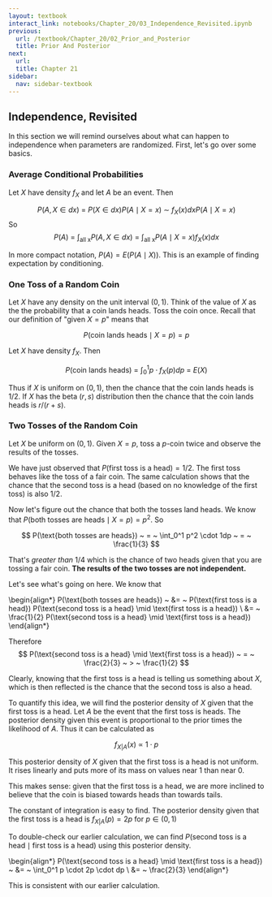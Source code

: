 ```yaml
---
layout: textbook
interact_link: notebooks/Chapter_20/03_Independence_Revisited.ipynb
previous:
  url: /textbook/Chapter_20/02_Prior_and_Posterior
  title: Prior And Posterior
next:
  url: 
  title: Chapter 21
sidebar:
  nav: sidebar-textbook
---
```


## Independence, Revisited ##

In this section we will remind ourselves about what can happen to independence when parameters are randomized. First, let's go over some basics.

### Average Conditional Probabilities ###
Let $X$ have density $f_X$ and let $A$ be an event. Then

$$
P(A, X \in dx) ~ = ~ P(X \in dx)P(A \mid X = x) ~ \sim ~ f_X(x)dxP(A \mid X = x)
$$
So
$$
P(A) ~ = ~ \int_{\text{all x}} P(A, X \in dx) ~ = ~ \int_{\text{all x}} P(A \mid X = x)f_X(x)dx
$$

In more compact notation, $P(A) = E(P(A \mid X))$. This is an example of finding expectation by conditioning.

### One Toss of a Random Coin ###

Let $X$ have any density on the unit interval $(0, 1)$. Think of the value of $X$ as the the probability that a coin lands heads. Toss the coin once. Recall that our definition of "given $X=p$" means that

$$
P(\text{coin lands heads} \mid X = p) = p
$$

Let $X$ have density $f_X$. Then

$$
P(\text{coin lands heads}) ~ = ~ \int_0^1 p \cdot f_X(p)dp ~ = ~ E(X)
$$

Thus if $X$ is uniform on $(0, 1)$, then the chance that the coin lands heads is $1/2$. If $X$ has the beta $(r, s)$ distribution then the chance that the coin lands heads is $r/(r+s)$.

### Two Tosses of the Random Coin ###
Let $X$ be uniform on $(0, 1)$. Given $X = p$, toss a $p$-coin twice and observe the results of the tosses. 

We have just observed that $P(\text{first toss is a head}) = 1/2$. The first toss behaves like the toss of a fair coin. The same calculation shows that the chance that the second toss is a head (based on no knowledge of the first toss) is also $1/2$.

Now let's figure out the chance that both the tosses land heads. We know that $P(\text{both tosses are heads} \mid X = p) = p^2$. So

$$
P(\text{both tosses are heads}) ~ = ~ \int_0^1 p^2 \cdot 1dp ~ = ~ \frac{1}{3}
$$

That's *greater than* $1/4$ which is the chance of two heads given that you are tossing a fair coin. **The results of the two tosses are not independent.**

Let's see what's going on here. We know that

\begin{align*}
P(\text{both tosses are heads}) ~ &= ~ P(\text{first toss is a head})
P(\text{second toss is a head} \mid \text{first toss is a head}) \\
&= ~ \frac{1}{2} P(\text{second toss is a head} \mid \text{first toss is a head})
\end{align*}

Therefore
$$
P(\text{second toss is a head} \mid \text{first toss is a head}) ~ = ~ \frac{2}{3} ~ > ~ \frac{1}{2}
$$

Clearly, knowing that the first toss is a head is telling us something about $X$, which is then reflected is the chance that the second toss is also a head.

To quantify this idea, we will find the posterior density of $X$ given that the first toss is a head. Let $A$ be the event that the first toss is heads. The posterior density given this event is proportional to the prior times the likelihood of $A$. Thus it can be calculated as

$$
f_{X \vert A} (x) ~ \propto ~ 1 \cdot p
$$

This posterior density of $X$ given that the first toss is a head is not uniform. It rises linearly and puts more of its mass on values near 1 than near 0. 

This makes sense: given that the first toss is a head, we are more inclined to believe that the coin is biased towards heads than towards tails.

The constant of integration is easy to find. The posterior density given that the first toss is a head is $f_{X \vert A} (p) = 2p$ for $p \in (0, 1)$

To double-check our earlier calculation, we can find $P(\text{second toss is a head} \mid \text{first toss is a head})$ using this posterior density. 

\begin{align*}
P(\text{second toss is a head} \mid \text{first toss is a head}) 
~ &= ~ \int_0^1 p \cdot 2p \cdot dp \\
&= ~ \frac{2}{3}
\end{align*}

This is consistent with our earlier calculation. 
